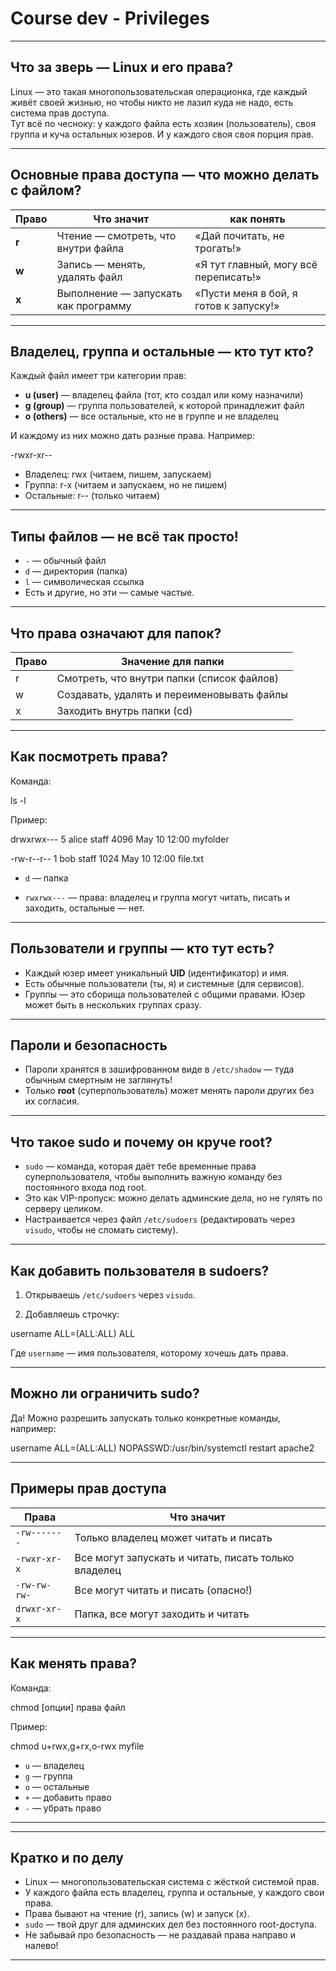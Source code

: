 # Course dev - Privileges 

---

## Что за зверь — Linux и его права?

Linux — это такая многопользовательская операционка, где каждый живёт своей жизнью, но чтобы никто не лазил куда не надо, есть система прав доступа.  
Тут всё по чесноку: у каждого файла есть хозяин (пользователь), своя группа и куча остальных юзеров. И у каждого своя своя порция прав.

---

## Основные права доступа — что можно делать с файлом?

| Право    | Что значит                             | как понять                                      |
|----------|--------------------------------------|--------------------------------------------------|
| **r**    | Чтение — смотреть, что внутри файла  | «Дай почитать, не трогать!»                       |
| **w**    | Запись — менять, удалять файл        | «Я тут главный, могу всё переписать!»            |
| **x**    | Выполнение — запускать как программу | «Пусти меня в бой, я готов к запуску!»           |

---

## Владелец, группа и остальные — кто тут кто?

Каждый файл имеет три категории прав:

- **u (user)** — владелец файла (тот, кто создал или кому назначили)
- **g (group)** — группа пользователей, к которой принадлежит файл
- **o (others)** — все остальные, кто не в группе и не владелец

И каждому из них можно дать разные права. Например:

-rwxr-xr--



- Владелец: rwx (читаем, пишем, запускаем)  
- Группа: r-x (читаем и запускаем, но не пишем)  
- Остальные: r-- (только читаем)

---

## Типы файлов — не всё так просто!

- `-` — обычный файл  
- `d` — директория (папка)  
- `l` — символическая ссылка  
- Есть и другие, но эти — самые частые.

---

## Что права означают для папок?

| Право | Значение для папки                           |
|-------|---------------------------------------------|
| r     | Смотреть, что внутри папки (список файлов)  |
| w     | Создавать, удалять и переименовывать файлы |
| x     | Заходить внутрь папки (cd)                   |

---

## Как посмотреть права?

Команда:


ls -l



Пример:


drwxrwx--- 5 alice staff 4096 May 10 12:00 myfolder

-rw-r--r-- 1 bob staff 1024 May 10 12:00 file.txt



- `d` — папка
  
- `rwxrwx---` — права: владелец и группа могут читать, писать и заходить, остальные — нет.

---

## Пользователи и группы — кто тут есть?

- Каждый юзер имеет уникальный **UID** (идентификатор) и имя.  
- Есть обычные пользователи (ты, я) и системные (для сервисов).  
- Группы — это сборища пользователей с общими правами. Юзер может быть в нескольких группах сразу.

---

## Пароли и безопасность

- Пароли хранятся в зашифрованном виде в `/etc/shadow` — туда обычным смертным не заглянуть!  
- Только **root** (суперпользователь) может менять пароли других без их согласия.

---

## Что такое sudo и почему он круче root?

- `sudo` — команда, которая даёт тебе временные права суперпользователя, чтобы выполнить важную команду без постоянного входа под root.  
- Это как VIP-пропуск: можно делать админские дела, но не гулять по серверу целиком.  
- Настраивается через файл `/etc/sudoers` (редактировать через `visudo`, чтобы не сломать систему).

---

## Как добавить пользователя в sudoers?

1. Открываешь `/etc/sudoers` через `visudo`.
   
2. Добавляешь строчку:


username ALL=(ALL:ALL) ALL



Где `username` — имя пользователя, которому хочешь дать права.

---

## Можно ли ограничить sudo?

Да! Можно разрешить запускать только конкретные команды, например:


username ALL=(ALL:ALL) NOPASSWD:/usr/bin/systemctl restart apache2



---

## Примеры прав доступа

| Права       | Что значит                         |
|-------------|----------------------------------|
| `-rw-------` | Только владелец может читать и писать |
| `-rwxr-xr-x`| Все могут запускать и читать, писать только владелец |
| `-rw-rw-rw-`| Все могут читать и писать (опасно!) |
| `drwxr-xr-x`| Папка, все могут заходить и читать |

---

## Как менять права?

Команда:


chmod [опции] права файл



Пример:


chmod u+rwx,g+rx,o-rwx myfile



- `u` — владелец  
- `g` — группа  
- `o` — остальные  
- `+` — добавить право  
- `-` — убрать право

---



---

## Кратко и по делу

- Linux — многопользовательская система с жёсткой системой прав.  
- У каждого файла есть владелец, группа и остальные, у каждого свои права.  
- Права бывают на чтение (r), запись (w) и запуск (x).  
- `sudo` — твой друг для админских дел без постоянного root-доступа.  
- Не забывай про безопасность — не раздавай права направо и налево!

---
